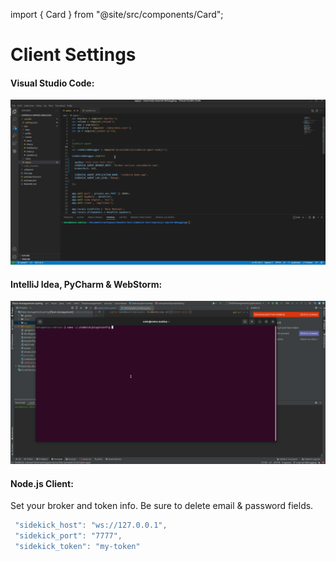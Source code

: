 import { Card } from "@site/src/components/Card";

# Client Settings

#### Visual Studio Code:


![VSCode settings](../.gitbook/assets/sidekick-vscode-integration.gif)


<div className="w-full cols-1">
<Card title="VSCode Self-hosted Settings" target="../plugins/visual-studio-code-extension-python-and-node.js/self-hosted-settings" isNewWindow={false}>

</Card>
</div>

#### IntelliJ Idea, PyCharm & WebStorm:


![JetBrains settings](../.gitbook/assets/idea-sidekcik.gif)


<div className="w-full cols-1">
<Card title="JetBrains IDEs Self-hosted Settings" target="../plugins/intellij-idea-plugin/self-hosted-settings" isNewWindow={false}>

</Card>
</div>

#### Node.js Client:

Set your broker and token info. Be sure to delete email & password fields.

```javascript
 "sidekick_host": "ws://127.0.0.1",
 "sidekick_port": "7777",
 "sidekick_token": "my-token"
```

